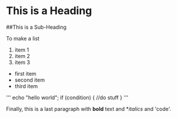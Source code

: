 # This is a Heading
##This is a Sub-Heading

To make a list
1. item 1
1. item 2
1. item 3

* first item
* second item
* third item

'''
echo "hello world";
if (condition) {
	//do stuff
}
'''

Finally, this is a last paragraph with **bold** text and **italics* and 'code'.
